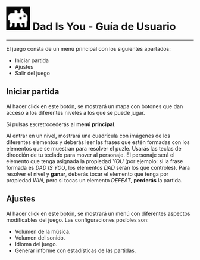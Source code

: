 #  ![alt text](https://github.com/dam-dad/DadIsYou/blob/master/src/main/resources/imagenes/otros/favicon.png "Logo Dad Is You") Dad Is You - Guía de Usuario

---

El juego consta de un menú principal con los siguientes apartados:

+ Iniciar partida
+ Ajustes
+ Salir del juego



## Iniciar partida

Al hacer click en este botón, se mostrará un mapa con botones que dan acceso a los diferentes niveles a los que se puede jugar.

Si pulsas `ESC`retrocederás al **menú principal**.

Al entrar en un nivel, mostrará una cuadrícula con imágenes de los diferentes elementos y deberás leer las frases que estén formadas con los elementos que se muestran para resolver el puzle. Usarás las teclas de dirección de tu teclado para mover al personaje. El personaje será el elemento que tenga asignada la propiedad *YOU* (por ejemplo: si la frase formada es *DAD IS YOU*, los elementos *DAD* serán los que controles). Para resolver el nivel y **ganar**, deberás tocar el elemento que tenga por propiedad *WIN*, pero si tocas un elemento *DEFEAT*, **perderás** la partida.



## Ajustes

Al hacer click en este botón, se mostrará un menú con diferentes aspectos modificables del juego. Las configuraciones posibles son:

* Volumen de la música.
* Volumen del sonido.
* Idioma del juego.
* Generar informe con estadísticas de las partidas.

